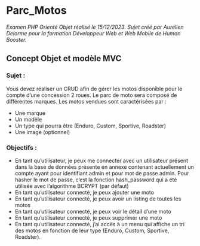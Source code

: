 # Parc_Motos
*Examen PHP Orienté Objet réalisé le 15/12/2023.*
*Sujet créé par Aurélien Delorme pour la formation Développeur Web et Web Mobile de Human Booster.*

## Concept Objet et modèle MVC

### Sujet :
Vous devez réaliser un CRUD afin de gérer les motos disponible pour le compte d’une concession 2 roues. 
Le parc de moto sera composé de différentes marques. 
Les motos vendues sont caractérisées par :  
-  Une marque
-  Un modèle
-  Un type qui pourra être (Enduro, Custom, Sportive, Roadster)
-  Une image (optionnel)

### Objectifs :
- En tant qu’utilisateur, je peux me connecter avec un utilisateur présent dans la base de données présente en annexe 
contenant actuellement un compte ayant pour identifiant admin et pour mot de passe admin. Pour hasher le mot de 
passe, c’est la fonction hash_password qui a été utilisée avec l’algorithme BCRYPT (par défaut)
- En tant qu’utilisateur connecté, je peux ajouter une moto
- En tant qu’utilisateur connecté, je peux avoir un listing de toutes les motos
- En tant qu’utilisateur connecté, je peux voir le détail d’une moto 
- En tant qu’utilisateur connecté, je peux supprimer une moto 
- En tant qu’utilisateur connecté, j’ai accès à un menu qui affiche un tri des motos en fonction de leur type (Enduro, 
Custom, Sportive, Roadster).
